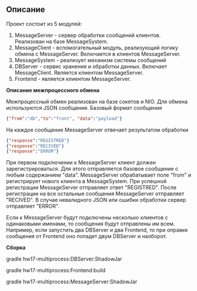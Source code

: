## Описание

Проект состоит из 5 модулей:

1. MessageServer - сервер обработки сообщений клиентов. Реализован на базе MessageSystem.
2. MessageClient - вспомогательный модуль, реализующий логику обмена с MessageServer. Включается в клиентов MessageServer.
3. MessageSystem - реализует механизм системы сообщений
4. DBServer - сервис хранения и обработки данных. Включает MessageClient. Является клиентом MessageServer.
5. Frontend - является клиентом MessageServer.

**Описание межпроцессного обмена**

Межпроцессный обмен реализован на базе сокетов и NIO. Для обмена используются JSON сообщения.
Базовый формат сообщения
```json
{"from":"db","to":"front", "data":"payload"}
```
На каждое сообщение MessageServer отвечает результатом обработки

```json
{"response":"REGISTRED"}
{"response":"RECIVED"}
{"response":"ERROR"}
```

При первом подключении к MessageServer клиент должен зарегистрироваться. Для этого отправляется базовое сообщение с 
любым содержанием "data". MessageServer обрабатывает поле "from" и регистрирует нового клиента в MessageSystem. 
При успешной регистрации MessageServer отправляет ответ "REGISTRED". После регистрации на все остальные сообщения 
MessageServer отправляет "RECIVED". В случае невалидного JSON или ошибки обработки сервер отправляет "ERROR".

Если к MessageServer будут подключены несколько клиентов с одинаковыми именами, то сообщения будут отправлены им всем. 
Например, если запустить два DBServer и два Frontend, то при оправке сообщения от Frontend оно попадет двум DBServer и 
наоборот.

**Сборка**

gradle hw17-multiprocess:DBServer:ShadowJar

gradle hw17-multiprocess:Frontend:build

gradle hw17-multiprocess:MessageServer:ShadowJar
